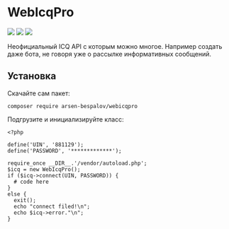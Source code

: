 # WebIcqPro
![](https://img.shields.io/packagist/v/arsen-bespalov/webicqpro.svg)
![](https://img.shields.io/packagist/dm/arsen-bespalov/webicqpro.svg)
![](https://img.shields.io/packagist/l/arsen-bespalov/webicqpro.svg)

Неофициальный ICQ API с которым можно многое. Например создать даже бота, не говоря уже о рассылке информативных сообщений.

## Установка
Скачайте сам пакет:
```
composer require arsen-bespalov/webicqpro
```

Подгрузите и инициализируйте класс:
```
<?php

define('UIN', '881129');
define('PASSWORD', '*************');

require_once __DIR__.'/vendor/autoload.php';
$icq = new WebIcqPro();
if ($icq->connect(UIN, PASSWORD)) {
  # code here
}
else {
  exit();
  echo "connect filed!\n";
  echo $icq->error."\n";
}
```

